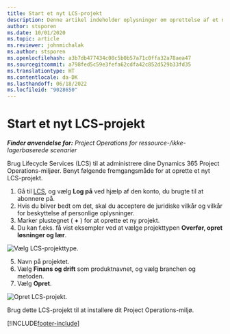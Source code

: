 ```yaml
---
title: Start et nyt LCS-projekt
description: Denne artikel indeholder oplysninger om oprettelse af et nyt projekt i LCS til dit Project Operations-miljø.
author: stsporen
ms.date: 10/01/2020
ms.topic: article
ms.reviewer: johnmichalak
ms.author: stsporen
ms.openlocfilehash: a3b7db477434c08c5b0b57a71c0ffa32a78aea47
ms.sourcegitcommit: a798fed5c59e3fefa62cdfa42c852d529b33fd35
ms.translationtype: HT
ms.contentlocale: da-DK
ms.lasthandoff: 06/18/2022
ms.locfileid: "9028650"
---
```

# <a name="start-a-new-lcs-project"></a>Start et nyt LCS-projekt

_**Finder anvendelse for:** Project Operations for ressource-/ikke-lagerbaserede scenarier_

Brug Lifecycle Services (LCS) til at administrere dine Dynamics 365 Project Operations-miljøer. Benyt følgende fremgangsmåde for at oprette et nyt LCS-projekt.

1. Gå til [LCS](https://lcs.dynamics.com/Logon/Index), og vælg **Log på** ved hjælp af den konto, du brugte til at abonnere på.
2. Hvis du bliver bedt om det, skal du acceptere de juridiske vilkår og vilkår for beskyttelse af personlige oplysninger.
3. Marker plustegnet ( **+** ) for at oprette et ny projekt.
4. Du kan f.eks. få vist eksempler ved at vælge projekttypen **Overfør, opret løsninger og lær**.

  ![Vælg LCS-projekttype.](./media/create-lcs-1.png)

5. Navn på projektet. 
6. Vælg **Finans og drift** som produktnavnet, og vælg branchen og metoden. 
7. Vælg **Opret**.

![Opret LCS-projekt.](./media/create-lcs-2.png)

Brug dette LCS-projekt til at installere dit Project Operations-miljø.



[!INCLUDE[footer-include](../includes/footer-banner.md)]
